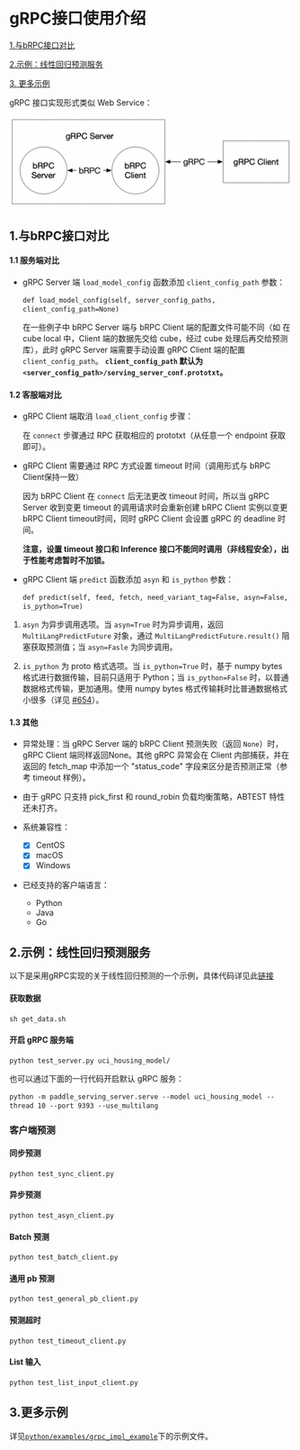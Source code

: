 # gRPC接口使用介绍

[1.与bRPC接口对比](#1.与bRPC接口对比)

[2.示例：线性回归预测服务](#2.示例：线性回归预测服务)

[3. 更多示例](#3.更多示例)

gRPC 接口实现形式类似 Web Service：

![](https://github.com/PaddlePaddle/Serving/blob/develop/doc/grpc_impl.png)

## 1.与bRPC接口对比



#### 1.1 服务端对比

* gRPC Server 端 `load_model_config` 函数添加 `client_config_path` 参数：

  ```
  def load_model_config(self, server_config_paths, client_config_path=None)
  ```

   在一些例子中 bRPC Server 端与 bRPC Client 端的配置文件可能不同（如 在cube local 中，Client 端的数据先交给 cube，经过 cube 处理后再交给预测库），此时 gRPC Server 端需要手动设置 gRPC Client 端的配置`client_config_path`。
   **`client_config_path` 默认为 `<server_config_path>/serving_server_conf.prototxt`。**

#### 1.2 客服端对比

* gRPC Client 端取消 `load_client_config` 步骤：

  在 `connect` 步骤通过 RPC 获取相应的 prototxt（从任意一个 endpoint 获取即可）。

* gRPC Client 需要通过 RPC 方式设置 timeout 时间（调用形式与 bRPC Client保持一致）

  因为 bRPC Client 在 `connect` 后无法更改 timeout 时间，所以当 gRPC Server 收到变更 timeout 的调用请求时会重新创建 bRPC Client 实例以变更 bRPC Client timeout时间，同时 gRPC Client 会设置 gRPC 的 deadline 时间。

  **注意，设置 timeout 接口和 Inference 接口不能同时调用（非线程安全），出于性能考虑暂时不加锁。**

* gRPC Client 端 `predict` 函数添加 `asyn` 和 `is_python` 参数：

  ```
  def predict(self, feed, fetch, need_variant_tag=False, asyn=False, is_python=True)
  ```

1.    `asyn` 为异步调用选项。当 `asyn=True` 时为异步调用，返回 `MultiLangPredictFuture` 对象，通过 `MultiLangPredictFuture.result()` 阻塞获取预测值；当 `asyn=Fasle` 为同步调用。

2.    `is_python` 为 proto 格式选项。当 `is_python=True` 时，基于 numpy bytes 格式进行数据传输，目前只适用于 Python；当 `is_python=False` 时，以普通数据格式传输，更加通用。使用 numpy bytes 格式传输耗时比普通数据格式小很多（详见 [#654](https://github.com/PaddlePaddle/Serving/pull/654)）。

#### 1.3 其他

* 异常处理：当 gRPC Server 端的 bRPC Client 预测失败（返回 `None`）时，gRPC Client 端同样返回None。其他 gRPC 异常会在 Client 内部捕获，并在返回的 fetch_map 中添加一个 "status_code" 字段来区分是否预测正常（参考 timeout 样例）。

* 由于 gRPC 只支持 pick_first 和 round_robin 负载均衡策略，ABTEST 特性还未打齐。

* 系统兼容性：

  * [x] CentOS
  * [x] macOS
  * [x] Windows

* 已经支持的客户端语言：

  -  Python
  -  Java
  -  Go

  

## 2.示例：线性回归预测服务

以下是采用gRPC实现的关于线性回归预测的一个示例，具体代码详见此[链接](https://github.com/PaddlePaddle/Serving/tree/develop/python/examples/grpc_impl_example/fit_a_line)

#### 获取数据

```shell
sh get_data.sh
```

#### 开启 gRPC 服务端

``` shell
python test_server.py uci_housing_model/
```

也可以通过下面的一行代码开启默认 gRPC 服务：

```shell
python -m paddle_serving_server.serve --model uci_housing_model --thread 10 --port 9393 --use_multilang
```

### 客户端预测

#### 同步预测

``` shell
python test_sync_client.py
```

#### 异步预测

``` shell
python test_asyn_client.py
```

#### Batch 预测

``` shell
python test_batch_client.py
```

#### 通用 pb 预测

``` shell
python test_general_pb_client.py
```

#### 预测超时

``` shell
python test_timeout_client.py
```

#### List 输入

``` shell
python test_list_input_client.py
```

## 3.更多示例

详见[`python/examples/grpc_impl_example`](https://github.com/PaddlePaddle/Serving/tree/develop/python/examples/grpc_impl_example)下的示例文件。
